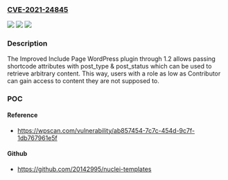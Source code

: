 ### [CVE-2021-24845](https://cve.mitre.org/cgi-bin/cvename.cgi?name=CVE-2021-24845)
![](https://img.shields.io/static/v1?label=Product&message=Improved%20Include%20Page&color=blue)
![](https://img.shields.io/static/v1?label=Version&message=1.2%3C%3D%201.2%20&color=brighgreen)
![](https://img.shields.io/static/v1?label=Vulnerability&message=CWE-284%20Improper%20Access%20Control&color=brighgreen)

### Description

The Improved Include Page WordPress plugin through 1.2 allows passing shortcode attributes with post_type & post_status which can be used to retrieve arbitrary content. This way, users with a role as low as Contributor can gain access to content they are not supposed to.

### POC

#### Reference
- https://wpscan.com/vulnerability/ab857454-7c7c-454d-9c7f-1db767961e5f

#### Github
- https://github.com/20142995/nuclei-templates

